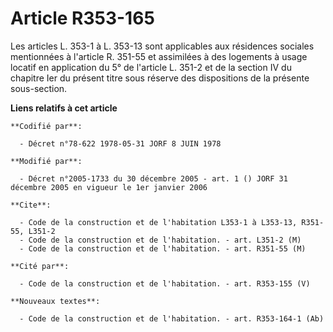 # Article R353-165

Les articles L. 353-1 à L. 353-13 sont applicables aux résidences sociales mentionnées à l'article R. 351-55 et assimilées à
des logements à usage locatif en application du 5° de l'article L. 351-2 et de la section IV du chapitre Ier du présent titre
sous réserve des dispositions de la présente sous-section.

**Liens relatifs à cet article**

	**Codifié par**:

	  - Décret n°78-622 1978-05-31 JORF 8 JUIN 1978

	**Modifié par**:

	  - Décret n°2005-1733 du 30 décembre 2005 - art. 1 () JORF 31 décembre 2005 en vigueur le 1er janvier 2006

	**Cite**:

	  - Code de la construction et de l'habitation L353-1 à L353-13, R351-55, L351-2
	  - Code de la construction et de l'habitation. - art. L351-2 (M)
	  - Code de la construction et de l'habitation. - art. R351-55 (M)

	**Cité par**:

	  - Code de la construction et de l'habitation. - art. R353-155 (V)

	**Nouveaux textes**:

	  - Code de la construction et de l'habitation. - art. R353-164-1 (Ab)
